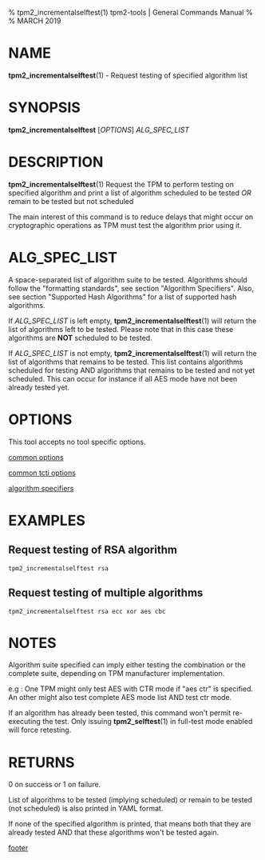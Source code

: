 % tpm2_incrementalselftest(1) tpm2-tools | General Commands Manual
%
% MARCH 2019

# NAME

**tpm2_incrementalselftest**(1) - Request testing of specified algorithm list

# SYNOPSIS

**tpm2_incrementalselftest** [*OPTIONS*] _ALG\_SPEC\_LIST_

# DESCRIPTION

**tpm2_incrementalselftest**(1) Request the TPM to perform testing on specified algorithm
and print a list of algorithm scheduled to be tested *OR* remain to be tested but not
scheduled

The main interest of this command is to reduce delays that might occur on cryptographic
operations as TPM must test the algorithm prior using it.

# ALG\_SPEC\_LIST

A space-separated list of algorithm suite to be tested. Algorithms should follow the
"formatting standards", see section "Algorithm Specifiers". Also, see section
"Supported Hash Algorithms" for a list of supported hash algorithms.

If _ALG\_SPEC\_LIST_ is left empty, **tpm2_incrementalselftest**(1) will return the list of
algorithms left to be tested. Please note that in this case these algorithms are **NOT**
scheduled to be tested.

If _ALG\_SPEC\_LIST_ is not empty, **tpm2_incrementalselftest**(1) will return the list of
algorithms that remains to be tested. This list contains algorithms scheduled for testing
AND algorithms that remains to be tested and not yet scheduled. This can occur for
instance if all AES mode have not been already tested yet.

# OPTIONS

This tool accepts no tool specific options.

[common options](common/options.md)

[common tcti options](common/tcti.md)

[algorithm specifiers](common/alg.md)

# EXAMPLES

## Request testing of RSA algorithm

```
tpm2_incrementalselftest rsa
```

## Request testing of multiple algorithms

```
tpm2_incrementalselftest rsa ecc xor aes cbc
```

# NOTES

Algorithm suite specified can imply either testing the combination or the complete suite,
depending on TPM manufacturer implementation.

e.g : One TPM might only test AES with CTR mode if "aes ctr" is specified. An other might
also test complete AES mode list AND test ctr mode.

If an algorithm has already been tested, this command won't permit re-executing the test. Only
issuing **tpm2_selftest**(1) in full-test mode enabled will force retesting.

# RETURNS

0 on success or 1 on failure.

List of algorithms to be tested (implying scheduled) or remain to be tested (not scheduled) is
also printed in YAML format.

If none of the specified algorithm is printed, that means both that they are already tested
AND that these algorithms won't be tested again.

[footer](common/footer.md)
